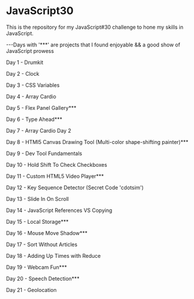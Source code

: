 # JavaScript30

This is the repository for my JavaScript#30 challenge to hone my skills in JavaScript.

---Days with '***' are projects that I found enjoyable && a good show of JavaScript prowess

Day 1 - Drumkit

Day 2 - Clock

Day 3 - CSS Variables

Day 4 - Array Cardio

Day 5 - Flex Panel Gallery***

Day 6 - Type Ahead***

Day 7 - Array Cardio Day 2

Day 8 - HTMl5 Canvas Drawing Tool (Multi-color shape-shifting painter)***

Day 9 - Dev Tool Fundamentals

Day 10 - Hold Shift To Check Checkboxes

Day 11 - Custom HTML5 Video Player***

Day 12 - Key Sequence Detector (Secret Code 'cdotsim')

Day 13 - Slide In On Scroll

Day 14 - JavaScript References VS Copying

Day 15 - Local Storage***

Day 16 - Mouse Move Shadow***

Day 17 - Sort Without Articles

Day 18 - Adding Up Times with Reduce

Day 19 - Webcam Fun***

Day 20 - Speech Detection***

Day 21 - Geolocation

